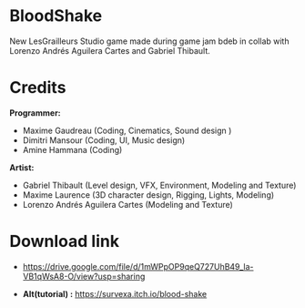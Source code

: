 # BloodShake

New LesGrailleurs Studio game made during game jam bdeb in collab with Lorenzo Andrés Aguilera Cartes and Gabriel Thibault.

# Credits 
**Programmer:**
- Maxime Gaudreau (Coding, Cinematics, Sound design )
- Dimitri Mansour (Coding, UI, Music design)
- Amine Hammana (Coding)

**Artist:**
- Gabriel Thibault (Level design, VFX, Environment, Modeling and Texture)
- Maxime Laurence (3D character design, Rigging, Lights, Modeling)
- Lorenzo Andrés Aguilera Cartes (Modeling and Texture)

# Download link
- https://drive.google.com/file/d/1mWPpOP9qeQ727UhB49_la-VB1qWsA8-O/view?usp=sharing

- **Alt(tutorial) :** https://survexa.itch.io/blood-shake

